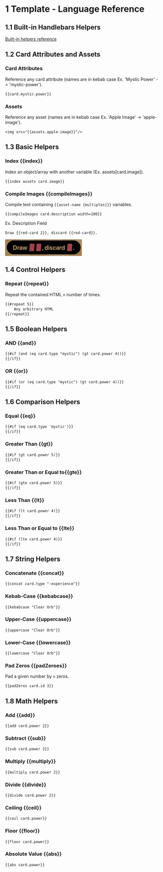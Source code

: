 # 1 Template - Language Reference

## 1.1 Built-in Handlebars Helpers
[Built-in helpers reference](https://handlebarsjs.com/guide/builtin-helpers.html)

## 1.2 Card Attributes and Assets

### Card Attributes
Reference any card attribute (names are in kebab case 
Ex. 'Mystic Power' -> 'mystic-power').

    {{card.mystic-power}}

### Assets
Reference any asset (names are in kebab case 
Ex. 'Apple Image' -> 'apple-image').

    <img src="{{assets.apple-image}}"/>

## 1.3 Basic Helpers

### Index {{index}}
Index an object/array with another variable (Ex. assets[card.image]).

    {{index assets card.image}}

### Compile Images {{compileImages}}
Compile text containing `{{asset-name [multiples]}}` variables.

    {{compileImages card.description width=100}}

Ex. Description Field

    Draw {{red-card 2}}, discard {{red-card}}.

![image-1]

## 1.4 Control Helpers

### Repeat {{repeat}}
Repeat the contained HTML `n` number of times.

    {{#repeat 5}}
        Any arbitrary HTML
    {{/repeat}}

## 1.5 Boolean Helpers

### AND {{and}}

    {{#if (and (eq card.type "mystic") (gt card.power 4))}}
    {{/if}}

### OR {{or}}

    {{#if (or (eq card.type "mystic") (gt card.power 4))}}
    {{/if}}

## 1.6 Comparison Helpers

### Equal {{eq}}

    {{#if (eq card.type 'mystic')}}
    {{/if}}

### Greater Than {{gt}}

    {{#if (gt card.power 5)}}
    {{/if}}
    
### Greater Than or Equal to{{gte}}

    {{#if (gte card.power 5)}}
    {{/if}}

### Less Than {{lt}}

    {{#if (lt card.power 4)}}
    {{/if}}
    
### Less Than or Equal to {{lte}}

    {{#if (lte card.power 4)}}
    {{/if}}

## 1.7 String Helpers

### Concatenate {{concat}}

    {{concat card.type "-experience"}}

### Kebab-Case {{kebabcase}}

    {{kebabcase "Clear Orb"}}

### Upper-Case {{uppercase}}

    {{uppercase "Clear Orb"}}
    
### Lower-Case {{lowercase}}

    {{lowercase "Clear Orb"}}

### Pad Zeros {{padZeroes}}
Pad a given number by `n` zeros.

    {{padZeros card.id 3}}

## 1.8 Math Helpers

### Add {{add}}

    {{add card.power 2}}

### Subtract {{sub}}

    {{sub card.power 2}}

### Multiply {{multiply}}

    {{multiply card.power 2}}

### Divide {{divide}}

    {{divide card.power 2}}

### Ceiling {{ceil}}

    {{ceil card.power}}

### Floor {{floor}}

    {{floor card.power}}

### Absolute Value {{abs}}

    {{abs card.power}}


[image-1]: cider-app/src/assets/image-1.png